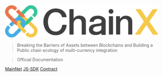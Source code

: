 ![logo](_media/chainx-logo.png '')


> Breaking the Barriers of Assets between Blockchains and Building a Public chain ecology of multi-currency integration

> Official Documentation

[MainNet](/join-minnet)
[JS-SDK](/js-sdk/install)
[Contract](/contract)
